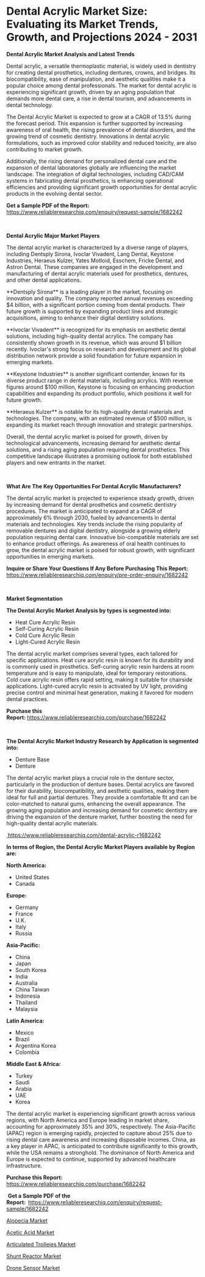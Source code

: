 <p><h1>Dental Acrylic Market Size: Evaluating its Market Trends, Growth, and Projections 2024 - 2031</h1></p><p><strong>Dental Acrylic Market Analysis and Latest Trends</strong></p>
<p><p>Dental acrylic, a versatile thermoplastic material, is widely used in dentistry for creating dental prosthetics, including dentures, crowns, and bridges. Its biocompatibility, ease of manipulation, and aesthetic qualities make it a popular choice among dental professionals. The market for dental acrylic is experiencing significant growth, driven by an aging population that demands more dental care, a rise in dental tourism, and advancements in dental technology.</p><p>The Dental Acrylic Market is expected to grow at a CAGR of 13.5% during the forecast period. This expansion is further supported by increasing awareness of oral health, the rising prevalence of dental disorders, and the growing trend of cosmetic dentistry. Innovations in dental acrylic formulations, such as improved color stability and reduced toxicity, are also contributing to market growth.</p><p>Additionally, the rising demand for personalized dental care and the expansion of dental laboratories globally are influencing the market landscape. The integration of digital technologies, including CAD/CAM systems in fabricating dental prosthetics, is enhancing operational efficiencies and providing significant growth opportunities for dental acrylic products in the evolving dental sector.</p></p>
<p><strong>Get a Sample PDF of the Report:&nbsp;</strong> <a href="https://www.reliableresearchiq.com/enquiry/request-sample/1682242?utm_campaign=1141&utm_medium=2&utm_source=Github&utm_content=ia&utm_term=16122024&utm_id=dental-acrylic">https://www.reliableresearchiq.com/enquiry/request-sample/1682242</a></p>
<p>&nbsp;</p>
<p><strong>Dental Acrylic Major Market Players</strong></p>
<p><p>The dental acrylic market is characterized by a diverse range of players, including Dentsply Sirona, Ivoclar Vivadent, Lang Dental, Keystone Industries, Heraeus Kulzer, Yates Motloid, Esschem, Fricke Dental, and Astron Dental. These companies are engaged in the development and manufacturing of dental acrylic materials used for prosthetics, dentures, and other dental applications.</p><p>**Dentsply Sirona** is a leading player in the market, focusing on innovation and quality. The company reported annual revenues exceeding $4 billion, with a significant portion coming from dental products. Their future growth is supported by expanding product lines and strategic acquisitions, aiming to enhance their digital dentistry solutions.</p><p>**Ivoclar Vivadent** is recognized for its emphasis on aesthetic dental solutions, including high-quality dental acrylics. The company has consistently shown growth in its revenue, which was around $1 billion recently. Ivoclar's strong focus on research and development and its global distribution network provide a solid foundation for future expansion in emerging markets.</p><p>**Keystone Industries** is another significant contender, known for its diverse product range in dental materials, including acrylics. With revenue figures around $100 million, Keystone is focusing on enhancing production capabilities and expanding its product portfolio, which positions it well for future growth.</p><p>**Heraeus Kulzer** is notable for its high-quality dental materials and technologies. The company, with an estimated revenue of $500 million, is expanding its market reach through innovation and strategic partnerships.</p><p>Overall, the dental acrylic market is poised for growth, driven by technological advancements, increasing demand for aesthetic dental solutions, and a rising aging population requiring dental prosthetics. This competitive landscape illustrates a promising outlook for both established players and new entrants in the market.</p></p>
<p>&nbsp;</p>
<p><strong>What Are The Key Opportunities For Dental Acrylic Manufacturers?</strong></p>
<p><p>The dental acrylic market is projected to experience steady growth, driven by increasing demand for dental prosthetics and cosmetic dentistry procedures. The market is anticipated to expand at a CAGR of approximately 6% through 2030, fueled by advancements in dental materials and technologies. Key trends include the rising popularity of removable dentures and digital dentistry, alongside a growing elderly population requiring dental care. Innovative bio-compatible materials are set to enhance product offerings. As awareness of oral health continues to grow, the dental acrylic market is poised for robust growth, with significant opportunities in emerging markets.</p></p>
<p><strong>Inquire or Share Your Questions If Any Before Purchasing This Report:</strong> <a href="https://www.reliableresearchiq.com/enquiry/pre-order-enquiry/1682242?utm_campaign=1141&utm_medium=2&utm_source=Github&utm_content=ia&utm_term=16122024&utm_id=dental-acrylic">https://www.reliableresearchiq.com/enquiry/pre-order-enquiry/1682242</a></p>
<p>&nbsp;</p>
<p><strong>Market Segmentation</strong></p>
<p><strong>The Dental Acrylic Market Analysis by types is segmented into:</strong></p>
<p><ul><li>Heat Cure Acrylic Resin</li><li>Self-Curing Acrylic Resin</li><li>Cold Cure Acrylic Resin</li><li>Light-Cured Acrylic Resin</li></ul></p>
<p><p>The dental acrylic market comprises several types, each tailored for specific applications. Heat cure acrylic resin is known for its durability and is commonly used in prosthetics. Self-curing acrylic resin hardens at room temperature and is easy to manipulate, ideal for temporary restorations. Cold cure acrylic resin offers rapid setting, making it suitable for chairside applications. Light-cured acrylic resin is activated by UV light, providing precise control and minimal heat generation, making it favored for modern dental practices.</p></p>
<p><strong>Purchase this Report:&nbsp;</strong><a href="https://www.reliableresearchiq.com/purchase/1682242?utm_campaign=1141&utm_medium=2&utm_source=Github&utm_content=ia&utm_term=16122024&utm_id=dental-acrylic">https://www.reliableresearchiq.com/purchase/1682242</a></p>
<p>&nbsp;</p>
<p><strong>The Dental Acrylic Market Industry Research by Application is segmented into:</strong></p>
<p><ul><li>Denture Base</li><li>Denture</li></ul></p>
<p><p>The dental acrylic market plays a crucial role in the denture sector, particularly in the production of denture bases. Dental acrylics are favored for their durability, biocompatibility, and aesthetic qualities, making them ideal for full and partial dentures. They provide a comfortable fit and can be color-matched to natural gums, enhancing the overall appearance. The growing aging population and increasing demand for cosmetic dentistry are driving the expansion of the denture market, further boosting the need for high-quality dental acrylic materials.</p></p>
<p><a href="https://www.reliableresearchiq.com/dental-acrylic-r1682242?utm_campaign=1141&utm_medium=2&utm_source=Github&utm_content=ia&utm_term=16122024&utm_id=dental-acrylic">&nbsp;https://www.reliableresearchiq.com/dental-acrylic-r1682242</a></p>
<p><strong>In terms of Region, the Dental Acrylic Market Players available by Region are:</strong></p>
<p>
    <p> <strong> North America: </strong>
        <ul>
            <li>United States</li>
            <li>Canada</li>
        </ul>
        </p> 
    <p> <strong> Europe: </strong>
        <ul>
            <li>Germany</li>
            <li>France</li>
            <li>U.K.</li>
            <li>Italy</li>
            <li>Russia</li>
        </ul>
        </p> 
    <p> <strong> Asia-Pacific: </strong>
        <ul>
            <li>China</li>
            <li>Japan</li>
            <li>South Korea</li>
            <li>India</li>
            <li>Australia</li>
            <li>China Taiwan</li>
            <li>Indonesia</li>
            <li>Thailand</li>
            <li>Malaysia</li>
        </ul>
        </p> 
    <p> <strong> Latin America: </strong>
        <ul>
            <li>Mexico</li>
            <li>Brazil</li>
            <li>Argentina Korea</li>
            <li>Colombia</li>
        </ul>
        </p> 
    <p> <strong> Middle East & Africa: </strong>
        <ul>
            <li>Turkey</li>
            <li>Saudi</li>
            <li>Arabia</li>
            <li>UAE</li>
            <li>Korea</li>
        </ul>
    </p>
    </p>
<p><p>The dental acrylic market is experiencing significant growth across various regions, with North America and Europe leading in market share, accounting for approximately 35% and 30%, respectively. The Asia-Pacific (APAC) region is emerging rapidly, projected to capture about 25% due to rising dental care awareness and increasing disposable incomes. China, as a key player in APAC, is anticipated to contribute significantly to this growth, while the USA remains a stronghold. The dominance of North America and Europe is expected to continue, supported by advanced healthcare infrastructure.</p></p>
<p><strong>Purchase this Report: </strong><a href="https://www.reliableresearchiq.com/purchase/1682242?utm_campaign=1141&utm_medium=2&utm_source=Github&utm_content=ia&utm_term=16122024&utm_id=dental-acrylic">https://www.reliableresearchiq.com/purchase/1682242</a></p>
<p>&nbsp;<strong>Get a Sample PDF of the Report:&nbsp;&nbsp;</strong><a href="https://www.reliableresearchiq.com/enquiry/request-sample/1682242?utm_campaign=1141&utm_medium=2&utm_source=Github&utm_content=ia&utm_term=16122024&utm_id=dental-acrylic">https://www.reliableresearchiq.com/enquiry/request-sample/1682242</a></p>
<p><strong></strong></p>
<p><p><a href="https://www.linkedin.com/pulse/a-mkt-nova-vc8zf?utm_campaign=1141&utm_medium=2&utm_source=Github&utm_content=ia&utm_term=16122024&utm_id=dental-acrylic">Alopecia Market</a></p><p><a href="https://www.linkedin.com/pulse/a-mkt-nova-vc8zf?utm_campaign=1141&utm_medium=2&utm_source=Github&utm_content=ia&utm_term=16122024&utm_id=dental-acrylic">Acetic Acid Market</a></p><p><a href="https://github.com/skerretflossie9297/Market-Research-Report-List-1/blob/main/articulated-trolleies-market.md?utm_campaign=1141&utm_medium=2&utm_source=Github&utm_content=ia&utm_term=16122024&utm_id=dental-acrylic">Articulated Trolleies Market</a></p><p><a href="https://www.linkedin.com/pulse/in-depth-shunt-reactor-market-analysis-projected-92-cagr-2024-2031-sam1f?utm_campaign=1141&utm_medium=2&utm_source=Github&utm_content=ia&utm_term=16122024&utm_id=dental-acrylic">Shunt Reactor Market</a></p><p><a href="https://www.linkedin.com/pulse/drone-sensor-market-analysis-report-key-growth-factors-a4uif?utm_campaign=1141&utm_medium=2&utm_source=Github&utm_content=ia&utm_term=16122024&utm_id=dental-acrylic">Drone Sensor Market</a></p></p>